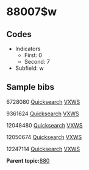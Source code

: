 # 88007$w

## Codes

-   Indicators
    -   First: 0
    -   Second: 7
-   Subfield: w

## Sample bibs

6728080 [Quicksearch](https://search.library.yale.edu/catalog/6728080) [VXWS](http://prodorbis.library.yale.edu:7014/vxws/GetHoldingsService?bibId=6728080)

9361624 [Quicksearch](https://search.library.yale.edu/catalog/9361624) [VXWS](http://prodorbis.library.yale.edu:7014/vxws/GetHoldingsService?bibId=9361624)

12048480 [Quicksearch](https://search.library.yale.edu/catalog/12048480) [VXWS](http://prodorbis.library.yale.edu:7014/vxws/GetHoldingsService?bibId=12048480)

12050674 [Quicksearch](https://search.library.yale.edu/catalog/12050674) [VXWS](http://prodorbis.library.yale.edu:7014/vxws/GetHoldingsService?bibId=12050674)

12247114 [Quicksearch](https://search.library.yale.edu/catalog/12247114) [VXWS](http://prodorbis.library.yale.edu:7014/vxws/GetHoldingsService?bibId=12247114)

**Parent topic:**[880](../../tags/880/880.md)

